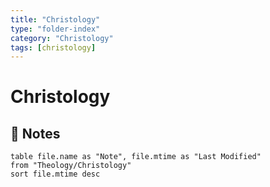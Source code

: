 ```yaml
---
title: "Christology"
type: "folder-index"
category: "Christology"
tags: [christology]
---
```


# Christology

## 📄 Notes
```dataview
table file.name as "Note", file.mtime as "Last Modified"
from "Theology/Christology"
sort file.mtime desc
```
